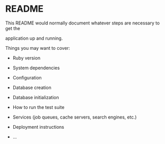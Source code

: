 # README

This README would normally document whatever steps are necessary to get the                     

application up and running.      

Things you may want to cover:                                                     
                      
* Ruby version     

* System dependencies                                
                      
* Configuration  

* Database creation

* Database initialization    

* How to run the test suite

* Services (job queues, cache servers, search engines, etc.)

* Deployment instructions

* ...
